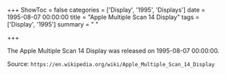 +++
ShowToc = false
categories = ['Display', '1995', 'Displays']
date = 1995-08-07 00:00:00
title = "Apple Multiple Scan 14 Display"
tags = ['Display', '1995']
summary = " "

+++

The Apple Multiple Scan 14 Display was released on 1995-08-07 00:00:00.

Source: `https://en.wikipedia.org/wiki/Apple_Multiple_Scan_14_Display`


